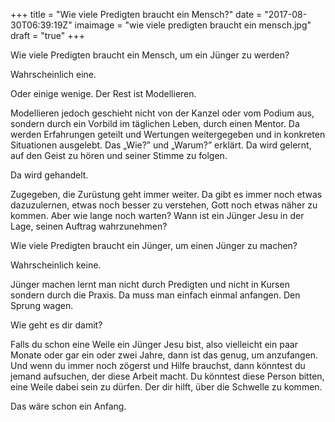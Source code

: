 +++
title = "Wie viele Predigten braucht ein Mensch?"
date = "2017-08-30T06:39:19Z"
imaimage = "wie viele predigten braucht ein mensch.jpg"
draft = "true"
+++

Wie viele Predigten braucht ein Mensch, um ein Jünger zu werden?

Wahrscheinlich eine. 

Oder einige wenige. Der Rest ist Modellieren.

Modellieren jedoch geschieht nicht von der Kanzel oder vom Podium aus, sondern durch ein Vorbild im täglichen Leben, durch einen Mentor. Da werden Erfahrungen geteilt und Wertungen weitergegeben und in konkreten Situationen ausgelebt. Das „Wie?” und „Warum?” erklärt. Da wird gelernt, auf den Geist zu hören und seiner Stimme zu folgen.

Da wird gehandelt.

Zugegeben, die Zurüstung geht immer weiter. Da gibt es immer noch etwas dazuzulernen, etwas noch besser zu verstehen, Gott noch etwas näher zu kommen. Aber wie lange noch warten? Wann ist ein Jünger Jesu in der Lage, seinen Auftrag wahrzunehmen?

Wie viele Predigten braucht ein Jünger, um einen Jünger zu machen?

Wahrscheinlich keine. 

Jünger machen lernt man nicht durch Predigten und nicht in Kursen sondern durch die Praxis. Da muss man einfach einmal anfangen. Den Sprung wagen.

Wie geht es dir damit? 

Falls du schon eine Weile ein Jünger Jesu bist, also vielleicht ein paar Monate oder gar ein oder zwei Jahre, dann ist das genug, um anzufangen. Und wenn du immer noch zögerst und Hilfe brauchst, dann könntest du jemand aufsuchen, der diese Arbeit macht. Du könntest diese Person bitten, eine Weile dabei sein zu dürfen. Der dir hilft, über die Schwelle zu kommen.

Das wäre schon ein Anfang.
